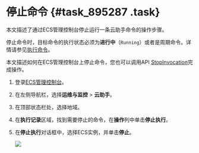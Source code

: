 # 停止命令 {#task_895287 .task}

本文描述了通过ECS管理控制台停止运行一条云助手命令的操作步骤。

停止命令时，目标命令的执行状态必须为**进行中**（`Running`）或者是周期命令。详情请参见[执行命令](cn.zh-CN/部署与运维/云助手/使用云助手/执行命令.md#)。

本文描述如何在ECS管理控制台上停止命令，您也可以调用API [StopInvocation](../cn.zh-CN/API参考/云助手/StopInvocation.md#)完成操作。

1.  登录[ECS管理控制台](https://ecs.console.aliyun.com)。
2.  在左侧导航栏，选择**运维与监控** \> **云助手**。
3.  在顶部状态栏处，选择地域。
4.  在**执行记录**区域，找到需要停止的命令，在**操作**列中单击**停止执行**。
5.  在**停止执行**对话框中，选择ECS实例，并单击**停止**。 

    ![](http://static-aliyun-doc.oss-cn-hangzhou.aliyuncs.com/assets/img/17010/15619726538527_zh-CN.png)


